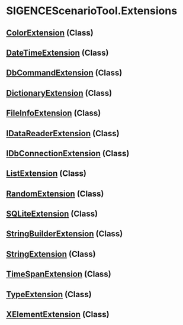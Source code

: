 # SIGENCEScenarioTool.Extensions
## [ColorExtension](./T_ColorExtension.md) (Class)
## [DateTimeExtension](./T_DateTimeExtension.md) (Class)
## [DbCommandExtension](./T_DbCommandExtension.md) (Class)
## [DictionaryExtension](./T_DictionaryExtension.md) (Class)
## [FileInfoExtension](./T_FileInfoExtension.md) (Class)
## [IDataReaderExtension](./T_IDataReaderExtension.md) (Class)
## [IDbConnectionExtension](./T_IDbConnectionExtension.md) (Class)
## [ListExtension](./T_ListExtension.md) (Class)
## [RandomExtension](./T_RandomExtension.md) (Class)
## [SQLiteExtension](./T_SQLiteExtension.md) (Class)
## [StringBuilderExtension](./T_StringBuilderExtension.md) (Class)
## [StringExtension](./T_StringExtension.md) (Class)
## [TimeSpanExtension](./T_TimeSpanExtension.md) (Class)
## [TypeExtension](./T_TypeExtension.md) (Class)
## [XElementExtension](./T_XElementExtension.md) (Class)

